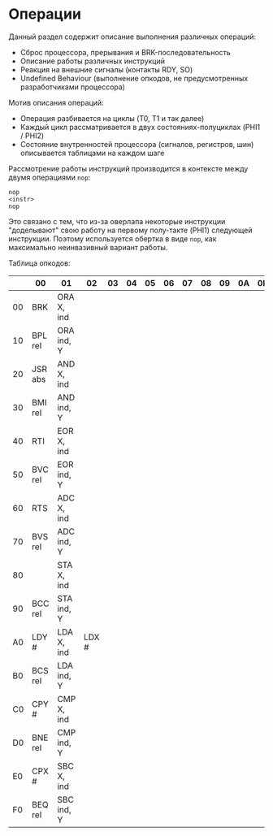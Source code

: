 # Операции

Данный раздел содержит описание выполнения различных операций:
- Сброс процессора, прерывания и BRK-последовательность
- Описание работы различных инструкций
- Реакция на внешние сигналы (контакты RDY, SO)
- Undefined Behaviour (выполнение опкодов, не предусмотренных разработчиками процессора)

Мотив описания операций:
- Операция разбивается на циклы (T0, T1 и так далее)
- Каждый цикл рассматривается в двух состояниях-полуциклах (PHI1 / PHI2)
- Состояние внутренностей процессора (сигналов, регистров, шин) описывается таблицами на каждом шаге

Рассмотрение работы инструкций производится в контексте между двумя операциями `nop`:

```
nop
<instr>
nop
```

Это связано с тем, что из-за оверлапа некоторые инструкции "доделывают" свою работу на первому полу-такте (PHI1) следующей инструкции.
Поэтому используется обертка в виде `nop`, как максимально неинвазивный вариант работы.

Таблица опкодов:

|   |00     |01        |02   |03|04|05|06|07|08|09|0A|0B|0C|0D|0E|0F|
|---|-------|----------|-----|---|---|---|---|---|---|---|---|---|---|---|---|---|
|00 |BRK    |ORA X, ind|     | | | | | | | | | | | | | |
|10 |BPL rel|ORA ind, Y|     | | | | | | | | | | | | | |
|20 |JSR abs|AND X, ind|     | | | | | | | | | | | | | |
|30 |BMI rel|AND ind, Y|     | | | | | | | | | | | | | |
|40 |RTI    |EOR X, ind|     | | | | | | | | | | | | | |
|50 |BVC rel|EOR ind, Y|     | | | | | | | | | | | | | |
|60 |RTS    |ADC X, ind|     | | | | | | | | | | | | | |
|70 |BVS rel|ADC ind, Y|     | | | | | | | | | | | | | |
|80 |       |STA X, ind|     | | | | | | | | | | | | | |
|90 |BCC rel|STA ind, Y|     | | | | | | | | | | | | | |
|A0 |LDY #  |LDA X, ind|LDX #| | | | | | | | | | | | | |
|B0 |BCS rel|LDA ind, Y|     | | | | | | | | | | | | | |
|C0 |CPY #  |CMP X, ind|     | | | | | | | | | | | | | |
|D0 |BNE rel|CMP ind, Y|     | | | | | | | | | | | | | |
|E0 |CPX #  |SBC X, ind|     | | | | | | | | | | | | | |
|F0 |BEQ rel|SBC ind, Y|     | | | | | | | | | | | | | |
